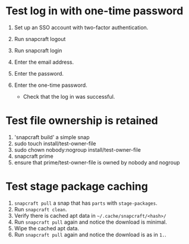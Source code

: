 # Test log in with one-time password

1. Set up an SSO account with two-factor authentication.
2. Run snapcraft logout
3. Run snapcraft login
4. Enter the email address.
5. Enter the password.
6. Enter the one-time password.

   * Check that the log in was successful.


# Test file ownership is retained

1. 'snapcraft build' a simple snap
2. sudo touch install/test-owner-file
3. sudo chown nobody:nogroup install/test-owner-file
4. snapcraft prime
5. ensure that prime/test-owner-file is owned by nobody and nogroup

# Test stage package caching

1. `snapcraft pull` a snap that has `parts` with `stage-packages`.
2. Run `snapcraft clean`.
3. Verify there is cached apt data in `~/.cache/snapcraft/<hash>/`
4. Run `snapcraft pull` again and notice the download is minimal.
5. Wipe the cached apt data.
6. Run `snapcraft pull` again and notice the download is as in `1.`.

